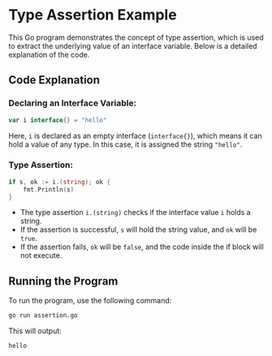 # Type Assertion Example

This Go program demonstrates the concept of type assertion, which is used to extract the underlying value of an interface variable. Below is a detailed explanation of the code.

## Code Explanation

### Declaring an Interface Variable:
```go
var i interface{} = "hello"
```
Here, `i` is declared as an empty interface (`interface{}`), which means it can hold a value of any type. In this case, it is assigned the string `"hello"`.

### Type Assertion:
```go
if s, ok := i.(string); ok {
    fmt.Println(s)
}
```
* The type assertion `i.(string)` checks if the interface value `i` holds a string.
* If the assertion is successful, `s` will hold the string value, and `ok` will be `true`.
* If the assertion fails, `ok` will be `false`, and the code inside the if block will not execute.

## Running the Program
To run the program, use the following command:
```bash
go run assertion.go
```
This will output:
```
hello
```